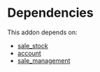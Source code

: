# Dependencies

This addon depends on:

- [sale_stock](../../../../../oca-ocb-sale/odoo-bringout-oca-ocb-sale_stock)
- [account](../../../../../oca-ocb-accounting/odoo-bringout-oca-ocb-account)
- [sale_management](../../../../../oca-ocb-sale/odoo-bringout-oca-ocb-sale_management)
